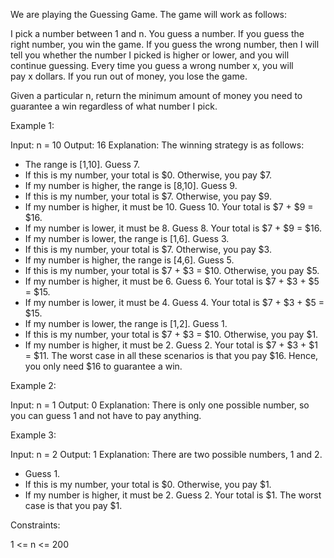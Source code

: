 We are playing the Guessing Game. The game will work as follows:


I pick a number between 1 and n.
You guess a number.
If you guess the right number, you win the game.
If you guess the wrong number, then I will tell you whether the number I
picked is higher or lower, and you will continue guessing.
Every time you guess a wrong number x, you will pay x dollars. If you run out
of money, you lose the game.


Given a particular n, return the minimum amount of money you need to
guarantee a win regardless of what number I pick.


Example 1:


Input: n = 10
Output: 16
Explanation: The winning strategy is as follows:
- The range is [1,10]. Guess 7.
- If this is my number, your total is $0. Otherwise, you pay $7.
- If my number is higher, the range is [8,10]. Guess 9.
- If this is my number, your total is $7. Otherwise, you pay $9.
- If my number is higher, it must be 10. Guess 10. Your total is $7 + $9 =
$16.
- If my number is lower, it must be 8. Guess 8. Your total is $7 + $9 =
$16.
- If my number is lower, the range is [1,6]. Guess 3.
- If this is my number, your total is $7. Otherwise, you pay $3.
- If my number is higher, the range is [4,6]. Guess 5.
- If this is my number, your total is $7 + $3 = $10. Otherwise, you pay
$5.
- If my number is higher, it must be 6. Guess 6. Your total is $7 + $3 + $5 =
$15.
- If my number is lower, it must be 4. Guess 4. Your total is $7 + $3 + $5 =
$15.
- If my number is lower, the range is [1,2]. Guess 1.
- If this is my number, your total is $7 + $3 = $10. Otherwise, you pay
$1.
- If my number is higher, it must be 2. Guess 2. Your total is $7 + $3 + $1 =
$11.
The worst case in all these scenarios is that you pay $16. Hence, you only
need $16 to guarantee a win.


Example 2:


Input: n = 1
Output: 0
Explanation: There is only one possible number, so you can guess 1 and not
have to pay anything.


Example 3:


Input: n = 2
Output: 1
Explanation: There are two possible numbers, 1 and 2.
- Guess 1.
- If this is my number, your total is $0. Otherwise, you pay $1.
- If my number is higher, it must be 2. Guess 2. Your total is $1.
The worst case is that you pay $1.



Constraints:


1 <= n <= 200




